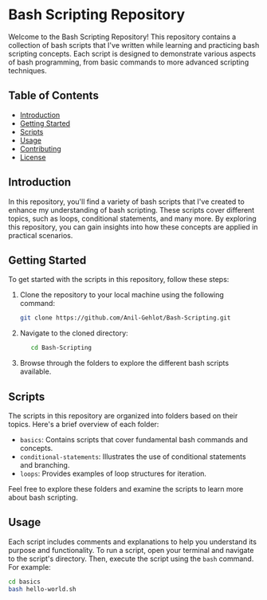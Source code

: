 # Bash Scripting Repository

Welcome to the Bash Scripting Repository! This repository contains a collection of bash scripts that I've written while learning and practicing bash scripting concepts. Each script is designed to demonstrate various aspects of bash programming, from basic commands to more advanced scripting techniques.

## Table of Contents

- [Introduction](#introduction)
- [Getting Started](#getting-started)
- [Scripts](#scripts)
- [Usage](#usage)
- [Contributing](#contributing)
- [License](#license)

## Introduction

In this repository, you'll find a variety of bash scripts that I've created to enhance my understanding of bash scripting. These scripts cover different topics, such as loops, conditional statements, and many more. By exploring this repository, you can gain insights into how these concepts are applied in practical scenarios.

## Getting Started

To get started with the scripts in this repository, follow these steps:

1. Clone the repository to your local machine using the following command:

   ```bash
   git clone https://github.com/Anil-Gehlot/Bash-Scripting.git
   
2. Navigate to the cloned directory:

   ```bash
      cd Bash-Scripting

3. Browse through the folders to explore the different bash scripts available.

## Scripts

The scripts in this repository are organized into folders based on their topics. Here's a brief overview of each folder:

- `basics`: Contains scripts that cover fundamental bash commands and concepts.
- `conditional-statements`: Illustrates the use of conditional statements and branching.
- `loops`: Provides examples of loop structures for iteration.

Feel free to explore these folders and examine the scripts to learn more about bash scripting.

## Usage

Each script includes comments and explanations to help you understand its purpose and functionality. To run a script, open your terminal and navigate to the script's directory. Then, execute the script using the `bash` command. For example:

   ```bash
   cd basics
   bash hello-world.sh


